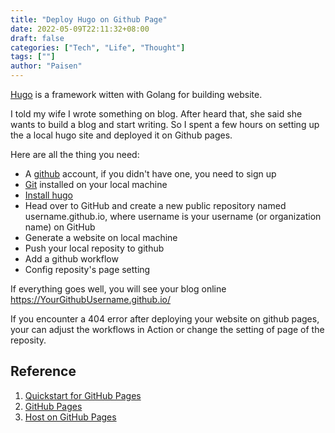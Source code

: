 ```yaml
---
title: "Deploy Hugo on Github Page"
date: 2022-05-09T22:11:32+08:00
draft: false
categories: ["Tech", "Life", "Thought"]
tags: [""]
author: "Paisen"
---
```

[Hugo](https://gohugo.io/) is a framework witten with Golang for building website.

I told my wife I wrote something on blog. After heard that, she said she wants to build a blog and start writing. So I spent a few hours on setting up the a local hugo site and deployed it on Github pages.

Here are all the thing you need:
- A [github](https://github.com/) account, if you didn't have one, you need to sign up
- [Git](https://git-scm.com/) installed on your local machine
- [Install hugo](https://gohugo.io/installation/)
- Head over to GitHub and create a new public repository named username.github.io, where username is your username (or organization name) on GitHub
- Generate a website on local machine
- Push your local reposity to github
- Add a github workflow
- Config reposity's page setting

If everything goes well, you will see your blog online https://YourGithubUsername.github.io/


If you encounter a 404 error after deploying your website on github pages, your can adjust the workflows in Action or change the setting of page of the reposity.


## Reference
1. [Quickstart for GitHub Pages](https://docs.github.com/en/pages/quickstart)
1. [GitHub Pages](https://pages.github.com/)
1. [Host on GitHub Pages](https://gohugo.io/hosting-and-deployment/hosting-on-github/)
